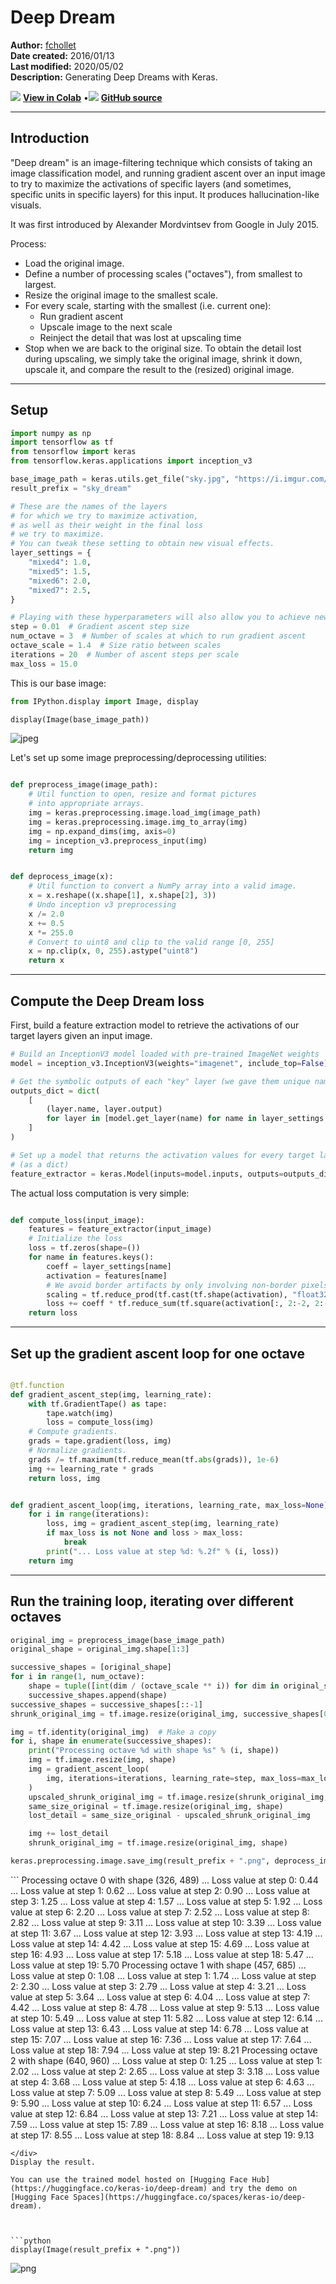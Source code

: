 # Deep Dream

**Author:** [fchollet](https://twitter.com/fchollet)<br>
**Date created:** 2016/01/13<br>
**Last modified:** 2020/05/02<br>
**Description:** Generating Deep Dreams with Keras.


<img class="k-inline-icon" src="https://colab.research.google.com/img/colab_favicon.ico"/> [**View in Colab**](https://colab.research.google.com/github/keras-team/keras-io/blob/master/examples/generative/ipynb/deep_dream.ipynb)  <span class="k-dot">•</span><img class="k-inline-icon" src="https://github.com/favicon.ico"/> [**GitHub source**](https://github.com/keras-team/keras-io/blob/master/examples/generative/deep_dream.py)



---
## Introduction

"Deep dream" is an image-filtering technique which consists of taking an image
classification model, and running gradient ascent over an input image to
try to maximize the activations of specific layers (and sometimes, specific units in
specific layers) for this input. It produces hallucination-like visuals.

It was first introduced by Alexander Mordvintsev from Google in July 2015.

Process:

- Load the original image.
- Define a number of processing scales ("octaves"),
from smallest to largest.
- Resize the original image to the smallest scale.
- For every scale, starting with the smallest (i.e. current one):
    - Run gradient ascent
    - Upscale image to the next scale
    - Reinject the detail that was lost at upscaling time
- Stop when we are back to the original size.
To obtain the detail lost during upscaling, we simply
take the original image, shrink it down, upscale it,
and compare the result to the (resized) original image.


---
## Setup



```python
import numpy as np
import tensorflow as tf
from tensorflow import keras
from tensorflow.keras.applications import inception_v3

base_image_path = keras.utils.get_file("sky.jpg", "https://i.imgur.com/aGBdQyK.jpg")
result_prefix = "sky_dream"

# These are the names of the layers
# for which we try to maximize activation,
# as well as their weight in the final loss
# we try to maximize.
# You can tweak these setting to obtain new visual effects.
layer_settings = {
    "mixed4": 1.0,
    "mixed5": 1.5,
    "mixed6": 2.0,
    "mixed7": 2.5,
}

# Playing with these hyperparameters will also allow you to achieve new effects
step = 0.01  # Gradient ascent step size
num_octave = 3  # Number of scales at which to run gradient ascent
octave_scale = 1.4  # Size ratio between scales
iterations = 20  # Number of ascent steps per scale
max_loss = 15.0

```

This is our base image:



```python
from IPython.display import Image, display

display(Image(base_image_path))

```


![jpeg](/img/examples/generative/deep_dream/deep_dream_5_0.jpeg)


Let's set up some image preprocessing/deprocessing utilities:



```python

def preprocess_image(image_path):
    # Util function to open, resize and format pictures
    # into appropriate arrays.
    img = keras.preprocessing.image.load_img(image_path)
    img = keras.preprocessing.image.img_to_array(img)
    img = np.expand_dims(img, axis=0)
    img = inception_v3.preprocess_input(img)
    return img


def deprocess_image(x):
    # Util function to convert a NumPy array into a valid image.
    x = x.reshape((x.shape[1], x.shape[2], 3))
    # Undo inception v3 preprocessing
    x /= 2.0
    x += 0.5
    x *= 255.0
    # Convert to uint8 and clip to the valid range [0, 255]
    x = np.clip(x, 0, 255).astype("uint8")
    return x


```

---
## Compute the Deep Dream loss

First, build a feature extraction model to retrieve the activations of our target layers
given an input image.



```python
# Build an InceptionV3 model loaded with pre-trained ImageNet weights
model = inception_v3.InceptionV3(weights="imagenet", include_top=False)

# Get the symbolic outputs of each "key" layer (we gave them unique names).
outputs_dict = dict(
    [
        (layer.name, layer.output)
        for layer in [model.get_layer(name) for name in layer_settings.keys()]
    ]
)

# Set up a model that returns the activation values for every target layer
# (as a dict)
feature_extractor = keras.Model(inputs=model.inputs, outputs=outputs_dict)

```

The actual loss computation is very simple:



```python

def compute_loss(input_image):
    features = feature_extractor(input_image)
    # Initialize the loss
    loss = tf.zeros(shape=())
    for name in features.keys():
        coeff = layer_settings[name]
        activation = features[name]
        # We avoid border artifacts by only involving non-border pixels in the loss.
        scaling = tf.reduce_prod(tf.cast(tf.shape(activation), "float32"))
        loss += coeff * tf.reduce_sum(tf.square(activation[:, 2:-2, 2:-2, :])) / scaling
    return loss


```

---
## Set up the gradient ascent loop for one octave



```python

@tf.function
def gradient_ascent_step(img, learning_rate):
    with tf.GradientTape() as tape:
        tape.watch(img)
        loss = compute_loss(img)
    # Compute gradients.
    grads = tape.gradient(loss, img)
    # Normalize gradients.
    grads /= tf.maximum(tf.reduce_mean(tf.abs(grads)), 1e-6)
    img += learning_rate * grads
    return loss, img


def gradient_ascent_loop(img, iterations, learning_rate, max_loss=None):
    for i in range(iterations):
        loss, img = gradient_ascent_step(img, learning_rate)
        if max_loss is not None and loss > max_loss:
            break
        print("... Loss value at step %d: %.2f" % (i, loss))
    return img


```

---
## Run the training loop, iterating over different octaves



```python
original_img = preprocess_image(base_image_path)
original_shape = original_img.shape[1:3]

successive_shapes = [original_shape]
for i in range(1, num_octave):
    shape = tuple([int(dim / (octave_scale ** i)) for dim in original_shape])
    successive_shapes.append(shape)
successive_shapes = successive_shapes[::-1]
shrunk_original_img = tf.image.resize(original_img, successive_shapes[0])

img = tf.identity(original_img)  # Make a copy
for i, shape in enumerate(successive_shapes):
    print("Processing octave %d with shape %s" % (i, shape))
    img = tf.image.resize(img, shape)
    img = gradient_ascent_loop(
        img, iterations=iterations, learning_rate=step, max_loss=max_loss
    )
    upscaled_shrunk_original_img = tf.image.resize(shrunk_original_img, shape)
    same_size_original = tf.image.resize(original_img, shape)
    lost_detail = same_size_original - upscaled_shrunk_original_img

    img += lost_detail
    shrunk_original_img = tf.image.resize(original_img, shape)

keras.preprocessing.image.save_img(result_prefix + ".png", deprocess_image(img.numpy()))

```

<div class="k-default-codeblock">
```
Processing octave 0 with shape (326, 489)
... Loss value at step 0: 0.44
... Loss value at step 1: 0.62
... Loss value at step 2: 0.90
... Loss value at step 3: 1.25
... Loss value at step 4: 1.57
... Loss value at step 5: 1.92
... Loss value at step 6: 2.20
... Loss value at step 7: 2.52
... Loss value at step 8: 2.82
... Loss value at step 9: 3.11
... Loss value at step 10: 3.39
... Loss value at step 11: 3.67
... Loss value at step 12: 3.93
... Loss value at step 13: 4.19
... Loss value at step 14: 4.42
... Loss value at step 15: 4.69
... Loss value at step 16: 4.93
... Loss value at step 17: 5.18
... Loss value at step 18: 5.47
... Loss value at step 19: 5.70
Processing octave 1 with shape (457, 685)
... Loss value at step 0: 1.08
... Loss value at step 1: 1.74
... Loss value at step 2: 2.30
... Loss value at step 3: 2.79
... Loss value at step 4: 3.21
... Loss value at step 5: 3.64
... Loss value at step 6: 4.04
... Loss value at step 7: 4.42
... Loss value at step 8: 4.78
... Loss value at step 9: 5.13
... Loss value at step 10: 5.49
... Loss value at step 11: 5.82
... Loss value at step 12: 6.14
... Loss value at step 13: 6.43
... Loss value at step 14: 6.78
... Loss value at step 15: 7.07
... Loss value at step 16: 7.36
... Loss value at step 17: 7.64
... Loss value at step 18: 7.94
... Loss value at step 19: 8.21
Processing octave 2 with shape (640, 960)
... Loss value at step 0: 1.25
... Loss value at step 1: 2.02
... Loss value at step 2: 2.65
... Loss value at step 3: 3.18
... Loss value at step 4: 3.68
... Loss value at step 5: 4.18
... Loss value at step 6: 4.63
... Loss value at step 7: 5.09
... Loss value at step 8: 5.49
... Loss value at step 9: 5.90
... Loss value at step 10: 6.24
... Loss value at step 11: 6.57
... Loss value at step 12: 6.84
... Loss value at step 13: 7.21
... Loss value at step 14: 7.59
... Loss value at step 15: 7.89
... Loss value at step 16: 8.18
... Loss value at step 17: 8.55
... Loss value at step 18: 8.84
... Loss value at step 19: 9.13

```
</div>
Display the result.

You can use the trained model hosted on [Hugging Face Hub](https://huggingface.co/keras-io/deep-dream) and try the demo on [Hugging Face Spaces](https://huggingface.co/spaces/keras-io/deep-dream).



```python
display(Image(result_prefix + ".png"))

```


![png](/img/examples/generative/deep_dream/deep_dream_17_0.png)